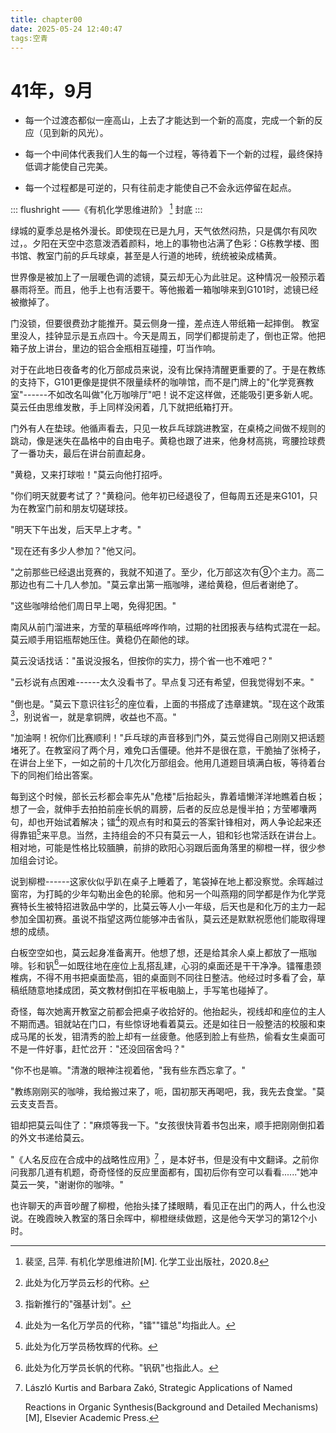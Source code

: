 ```yaml
---
title: chapter00
date: 2025-05-24 12:40:47
tags:空青
---
```


# 41年，9月

-   每一个过渡态都似一座高山，上去了才能达到一个新的高度，完成一个新的反应（见到新的风光）。

-   每一个中间体代表我们人生的每一个过程，等待着下一个新的过程，最终保持低调才能使自己完美。

-   每一个过程都是可逆的，只有往前走才能使自己不会永远停留在起点。

::: flushright
——《有机化学思维进阶》 [^1] 封底
:::

绿城的夏季总是格外漫长。即使现在已是九月，天气依然闷热，只是偶尔有风吹过，。夕阳在天空中恣意泼洒着颜料，地上的事物也沾满了色彩：G栋教学楼、图书馆、教室门前的乒乓球桌，甚至是人行道的地砖，统统被染成橘黄。

世界像是被加上了一层暖色调的滤镜，莫云却无心为此驻足。这种情况一般预示着暴雨将至。而且，他手上也有活要干。等他搬着一箱咖啡来到G101时，滤镜已经被撤掉了。

门没锁，但要很费劲才能推开。莫云侧身一撞，差点连人带纸箱一起摔倒。
教室里没人，挂钟显示是五点四十。今天是周五，同学们都提前走了，倒也正常。他把箱子放上讲台，里边的铝合金瓶相互碰撞，叮当作响。

对于在此地日夜备考的化万部成员来说，没有比保持清醒更重要的了。于是在教练的支持下，G101更像是提供不限量续杯的咖啡馆，而不是门牌上的"化学竞赛教室"------不如改名叫做"化万咖啡厅"吧！说不定这样做，还能吸引更多新人呢。莫云任由思维发散，手上同样没闲着，几下就把纸箱打开。

门外有人在垫球。他循声看去，只见一枚乒乓球跳进教室，在桌椅之间做不规则的跳动，像是迷失在晶格中的自由电子。黄稳也跟了进来，他身材高挑，弯腰捡球费了一番功夫，最后在讲台前直起身。

"黄稳，又来打球啦！"莫云向他打招呼。

"你们明天就要考试了？"黄稳问。他年初已经退役了，但每周五还是来G101，只为在教室门前和朋友切磋球技。

"明天下午出发，后天早上才考。"

"现在还有多少人参加？"他又问。

"之前那些已经退出竞赛的，我就不知道了。至少，化万部这次有⑨个主力。高二那边也有二十几人参加。"莫云拿出第一瓶咖啡，递给黄稳，但后者谢绝了。

"这些咖啡给他们周日早上喝，免得犯困。"

南风从前门溜进来，方莹的草稿纸哗哗作响，过期的社团报表与结构式混在一起。莫云顺手用铝瓶帮她压住。黄稳仍在颠他的球。

莫云没话找话："虽说没报名，但按你的实力，捞个省一也不难吧？"

"云杉说有点困难------太久没看书了。早点复习还有希望，但我觉得划不来。"

"倒也是。"莫云下意识往钐[^2]的座位看，上面的书搭成了违章建筑。"现在这个政策[^3]，别说省一，就是拿铜牌，收益也不高。"

"加油啊！祝你们比赛顺利！"乒乓球的声音移到门外，莫云觉得自己刚刚又把话题堵死了。在教室闷了两个月，难免口舌僵硬。他并不是很在意，干脆抽了张椅子，在讲台上坐下，一如之前的十几次化万部组会。他用几道题目填满白板，等待着台下的同袍们给出答案。

每到这个时候，部长云杉都会率先从"危楼"后抬起头，靠着墙懒洋洋地瞧着白板；想了一会，就伸手去拍拍前座长帆的肩膀，后者的反应总是慢半拍；方莹嘟囔两句，却也开始试着解决；镭[^4]的观点有时和莫云的答案针锋相对，两人争论起来还得靠钼[^5]来平息。当然，主持组会的不只有莫云一人，钼和钐也常活跃在讲台上。相对地，可能是性格比较腼腆，前排的欧阳心羽跟后面角落里的柳橙一样，很少参加组会讨论。

说到柳橙------这家伙似乎趴在桌子上睡着了，笔袋掉在地上都没察觉。余晖越过窗帘，为打盹的少年勾勒出金色的轮廓。他和另一个叫燕翔的同学都是作为化学竞赛特长生被特招进敦品中学的，比莫云等人小一年级，后天也是和化万的主力一起参加全国初赛。虽说不指望这两位能够冲击省队，莫云还是默默祝愿他们能取得理想的成绩。

白板空空如也，莫云起身准备离开。他想了想，还是给其余人桌上都放了一瓶咖啡。钐和钒[^6]一如既往地在座位上乱搭乱建，心羽的桌面还是干干净净。镭罹患颈椎病，不得不用书把桌面垫高，钼的桌面则不同往日整洁。他经过时多看了会，草稿纸随意地揉成团，英文教材倒扣在平板电脑上，手写笔也碰掉了。

奇怪，每次她离开教室之前都会把桌子收拾好的。他抬起头，视线却和座位的主人不期而遇。钼就站在门口，有些惊讶地看着莫云。还是如往日一般整洁的校服和束成马尾的长发，钼清秀的脸上却有一丝疲惫。他感到脸上有些热，偷看女生桌面可不是一件好事，赶忙岔开："还没回宿舍吗？"

"你不也是嘛。"清澈的眼神注视着他，"我有些东西忘拿了。"

"教练刚刚买的咖啡，我给搬过来了，呃，国初那天再喝吧，我，我先去食堂。"莫云支支吾吾。

钼却把莫云叫住了："麻烦等我一下。"女孩很快背着书包出来，顺手把刚刚倒扣着的外文书递给莫云。

"《人名反应在合成中的战略性应用》[^7]
，是本好书，但是没有中文翻译。之前你问我那几道有机题，奇奇怪怪的反应里面都有，国初后你有空可以看看......"她冲莫云一笑，"谢谢你的咖啡。"

也许聊天的声音吵醒了柳橙，他抬头揉了揉眼睛，看见正在出门的两人，什么也没说。在晚霞映入教室的落日余晖中，柳橙继续做题，这是他今天学习的第12个小时。

[^1]: 裴坚, 吕萍. 有机化学思维进阶\[M\]. 化学工业出版社，2020.8

[^2]: 此处为化万学员云杉的代称。

[^3]: 指新推行的"强基计划"。

[^4]: 此处为一名化万学员的代称，"镭""镭总"均指此人。

[^5]: 此处为化万学员杨牧辉的代称。

[^6]: 此处为化万学员长帆的代称。"钒矾"也指此人。

[^7]: László Kurtis and Barbara Zakó, Strategic Applications of Named

    Reactions in Organic Synthesis(Background and Detailed
    Mechanisms)\[M\], Elsevier Academic Press.
